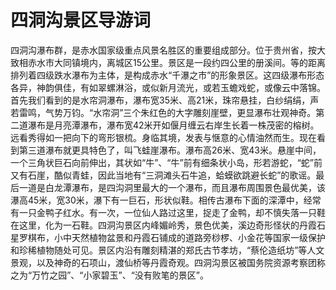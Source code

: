 # 四洞沟景区导游词  
四洞沟瀑布群，是赤水国家级重点风景名胜区的重要组成部分。位于贵州省，按大致相赤水市大同镇境内，离城区15公里。景区是一段约四公里的册溪间。等的距离排列着四级跌水瀑布为主体，是构成赤水“千瀑之市”的形象景区。这四级瀑布形态各异，神韵俱佳，有如翠螺淋浴，或似新月流光，或若玉蟾戏蛇，或像云中落锦。首先我们看到的是水帘洞瀑布，瀑布宽35米、高21米，珠帘悬挂，白纱绢绢，声若雷鸣，气势万钧。“水帘洞”三个朱红色的大字雕刻崖壁，更显瀑布壮观神奇。第二道瀑布是月亮潭瀑布，瀑布宽42米开如偃月缠云右岸生长着一株茂密的榕树。远看秀得如一把向下的弯形银梳。身临其境，发表与惬意的心情油然而生。现在看到第三道瀑布就更具特色了，叫飞蛙崖瀑布。瀑布高26米、宽43米。悬崖中间，一个三角状巨石向前伸出，其状如“牛”、“牛”前有细条状小岛，形若游蛇，“蛇”前又有石崖，酷似青蛙，因此当地有“三洞滩头石牛追，蛤蟆欲跳避长蛇”的歌谣。最后一道是白龙潭瀑布，是四沟洞里最大的一个瀑布，而且瀑布周围景色最优美，该瀑高45米，宽30米，瀑下有一巨石，形状似鞋。相传古瀑布下面的深潭中，经常有一只金鸭子红水。有一次，一位仙人路过这里，捉走了金鸭，却不慎失落一只鞋在这里，化为一石鞋。四洞沟景区内峰媚岭秀，景色优美，溪边奇形怪状的丹霞石星罗棋布，小中天然植物盆景和丹霞石铺成的道路旁桫椤、小金花等国家一级保护和珍稀植物随处可见。景区内沿有雕刻精湛的郑氏古节孝坊，“蔡伦造纸坊”等人文景观，以及神奇的石项山，渡仙桥等丹霞奇观。四洞沟景区被国务院资源考察团称之为“万竹之园”、“小家碧玉”、“没有败笔的景区”。  
